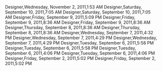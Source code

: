 ﻿Designer,Wednesday, November 2, 2011,1:53 AMDesigner,Saturday, September 10, 2011,7:05 AMDesigner,Saturday, September 10, 2011,7:05 AMDesigner,Friday, September 9, 2011,5:09 PMDesigner,Friday, September 9, 2011,8:36 AMDesigner,Friday, September 9, 2011,8:36 AMDesigner,Thursday, September 8, 2011,8:36 AMDesigner,Thursday, September 8, 2011,8:36 AMDesigner,Wednesday, September 7, 2011,4:32 PMDesigner,Wednesday, September 7, 2011,4:29 PMDesigner,Wednesday, September 7, 2011,4:29 PMDesigner,Tuesday, September 6, 2011,5:58 PMDesigner,Tuesday, September 6, 2011,5:58 PMDesigner,Tuesday, September 6, 2011,4:06 PMDesigner,Tuesday, September 6, 2011,4:06 PMDesigner,Friday, September 2, 2011,5:02 PMDesigner,Friday, September 2, 2011,5:02 PM